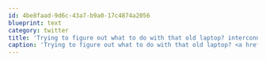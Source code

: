 ```yaml
---
id: 4be8faad-9d6c-43a7-b9a0-17c4874a2056
blueprint: text
category: twitter
title: 'Trying to figure out what to do with that old laptop? interconnection.org/2020campaign.p…'
caption: 'Trying to figure out what to do with that old laptop? <a href="http://interconnection.org/2020campaign.php" title="http://interconnection.org/2020campaign.php" class="link link_untco">interconnection.org/2020campaign.p…</a>'
---
```

